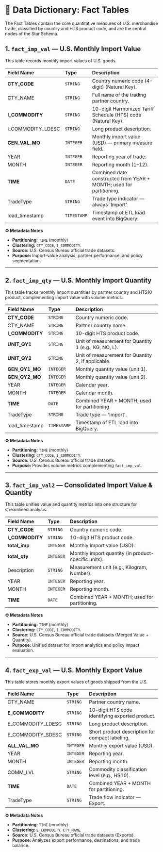# 📘 Data Dictionary: Fact Tables

The Fact Tables contain the core quantitative measures of U.S. merchandise trade, classified by country and HTS product code, and are the central nodes of the Star Schema.

## 1. `fact_imp_val` — U.S. Monthly Import Value

This table records monthly import values of U.S. goods.

| Field Name | Type | Description |
| :--- | :--- | :--- |
| **CTY\_CODE** | `STRING` | Country numeric code (4-digit) (Natural Key). |
| CTY\_NAME | `STRING` | Full name of the trading partner country. |
| **I\_COMMODITY** | `STRING` | 10-digit Harmonized Tariff Schedule (HTS) code (Natural Key). |
| I\_COMMODITY\_LDESC | `STRING` | Long product description. |
| **GEN\_VAL\_MO** | `INTEGER` | Monthly import value (USD) — primary measure field. |
| YEAR | `INTEGER` | Reporting year of trade. |
| MONTH | `INTEGER` | Reporting month (1–12). |
| **TIME** | `DATE` | Combined date constructed from YEAR + MONTH; used for partitioning. |
| TradeType | `STRING` | Trade type indicator — always 'Import'. |
| load\_timestamp | `TIMESTAMP` | Timestamp of ETL load event into BigQuery. |

**⚙️ Metadata Notes**
* **Partitioning:** `TIME` (monthly)
* **Clustering:** `CTY_CODE`, `I_COMMODITY`.
* **Source:** U.S. Census Bureau official trade datasets.
* **Purpose:** Import-value analysis, partner performance, and policy segmentation.

***

## 2. `fact_imp_qty` — U.S. Monthly Import Quantity

This table tracks monthly import quantities by partner country and HTS10 product, complementing import value with volume metrics.

| Field Name | Type | Description |
| :--- | :--- | :--- |
| **CTY\_CODE** | `STRING` | Country numeric code. |
| CTY\_NAME | `STRING` | Partner country name. |
| **I\_COMMODITY** | `STRING` | 10-digit HTS product code. |
| **UNIT\_QY1** | `STRING` | Unit of measurement for Quantity 1 (e.g., KG, NO, L). |
| **UNIT\_QY2** | `STRING` | Unit of measurement for Quantity 2, if applicable. |
| **GEN\_QY1\_MO** | `INTEGER` | Monthly quantity value (unit 1). |
| **GEN\_QY2\_MO** | `INTEGER` | Monthly quantity value (unit 2). |
| YEAR | `INTEGER` | Calendar year. |
| MONTH | `INTEGER` | Calendar month. |
| **TIME** | `DATE` | Combined YEAR + MONTH; used for partitioning. |
| TradeType | `STRING` | Trade type — 'Import'. |
| load\_timestamp | `TIMESTAMP` | Timestamp of ETL load into BigQuery. |

**⚙️ Metadata Notes**
* **Partitioning:** `TIME` (monthly)
* **Clustering:** `CTY_CODE`, `I_COMMODITY`.
* **Source:** U.S. Census Bureau official trade datasets.
* **Purpose:** Provides volume metrics complementing `fact_imp_val`.

***

## 3. `fact_imp_val2` — Consolidated Import Value & Quantity

This table unifies value and quantity metrics into one structure for streamlined analysis.

| Field Name | Type | Description |
| :--- | :--- | :--- |
| **CTY\_CODE** | `STRING` | Country numeric code. |
| **I\_COMMODITY** | `STRING` | 10-digit HTS product code. |
| **total\_imp** | `INTEGER` | Monthly import value (USD). |
| **total\_qty** | `INTEGER` | Monthly import quantity (in product-specific units). |
| Description | `STRING` | Measurement unit (e.g., Kilogram, Number). |
| YEAR | `INTEGER` | Reporting year. |
| MONTH | `INTEGER` | Reporting month. |
| **TIME** | `DATE` | Combined YEAR + MONTH; used for partitioning. |

**⚙️ Metadata Notes**
* **Partitioning:** `TIME` (monthly)
* **Clustering:** `CTY_CODE`, `I_COMMODITY`.
* **Source:** U.S. Census Bureau official trade datasets (Merged Value + Quantity).
* **Purpose:** Unified dataset for import analytics and policy impact evaluation.

***

## 4. `fact_exp_val` — U.S. Monthly Export Value

This table stores monthly export values of goods shipped from the U.S.

| Field Name | Type | Description |
| :--- | :--- | :--- |
| CTY\_NAME | `STRING` | Partner country name. |
| **E\_COMMODITY** | `STRING` | 10-digit HTS code identifying exported product. |
| E\_COMMODITY\_LDESC | `STRING` | Long product description. |
| E\_COMMODITY\_SDESC | `STRING` | Short product description for compact labeling. |
| **ALL\_VAL\_MO** | `INTEGER` | Monthly export value (USD). |
| YEAR | `INTEGER` | Reporting year. |
| MONTH | `INTEGER` | Reporting month. |
| COMM\_LVL | `STRING` | Commodity classification level (e.g., HS10). |
| **TIME** | `DATE` | Combined YEAR + MONTH for partitioning. |
| TradeType | `STRING` | Trade flow indicator — Export. |

**⚙️ Metadata Notes**
* **Partitioning:** `TIME` (monthly)
* **Clustering:** `E_COMMODITY`, `CTY_NAME`.
* **Source:** U.S. Census Bureau official trade datasets (Exports).
* **Purpose:** Analyzes export performance, destinations, and trade balance.
